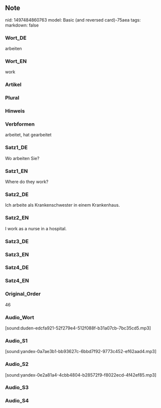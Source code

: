 ## Note
nid: 1497484860763
model: Basic (and reversed card)-75aea
tags: 
markdown: false

### Wort_DE
arbeiten

### Wort_EN
work

### Artikel


### Plural


### Hinweis


### Verbformen
arbeitet, hat gearbeitet

### Satz1_DE
Wo arbeiten Sie?

### Satz1_EN
Where do they work?

### Satz2_DE
Ich arbeite als Krankenschwester in einem Krankenhaus.

### Satz2_EN
I work as a nurse in a hospital.

### Satz3_DE


### Satz3_EN


### Satz4_DE


### Satz4_EN


### Original_Order
46

### Audio_Wort
[sound:duden-edcfa921-52f279e4-512f088f-b31a07cb-7bc35cd5.mp3]

### Audio_S1
[sound:yandex-0a7ae3b1-bb93627c-6bbd7f92-9773c452-ef62aad4.mp3]

### Audio_S2
[sound:yandex-0e2a81a4-4cbb4804-b28572f9-f8022ecd-4f42ef85.mp3]

### Audio_S3


### Audio_S4

